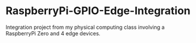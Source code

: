 # RaspberryPi-GPIO-Edge-Integration
Integration project from my physical computing class involving a RaspberryPi Zero and 4 edge devices.
